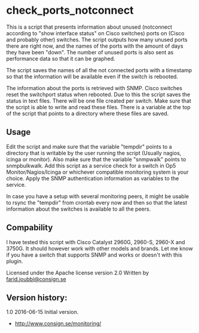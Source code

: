 # check_ports_notconnect

This is a script that presents information about unused (notconnect according to "show interface status" on Cisco switches) ports on (Cisco and probably other) switches.
The script outputs how many unused ports there are right now,
and the names of the ports with the amount of days they have been "down".
The number of unused ports is also sent as performance data so that it can be graphed.

The script saves the names of all the not connected ports with a timestamp so that the
information will be available even if the switch is rebooted.

The information about the ports is retrieved with SNMP.
Cisco switches reset the switchport status when rebooted.
Due to this the script saves the status in text files.
There will be one file created per switch.
Make sure that the script is able to write and read these files.
There is a variable at the top of the script that points to a directory where these files are saved.

## Usage
Edit the script and make sure that the variable "tempdir" points to a directory that is writable by the user running the script (Usually nagios, icinga or monitor).
Also make sure that the variable "snmpwalk" points to snmpbulkwalk. 
Add this script as a service check for a switch in Op5 Monitor/Nagios/Icinga or whichever compatible monitoring system is your choice.
Apply the SNMP authentication information as variables to the service.

In case you have a setup with several monitoring peers, it might be usable to rsync the "tempdir" from crontab every now and then
so that the latest information about the switches is available to all the peers.

## Compability
I have tested this script with Cisco Catalyst 2960G, 2960-S, 2960-X and 3750G.
It should however work with other models and brands.
Let me know if you have a switch that supports SNMP and works or doesn't with this plugin.

Licensed under the Apache license version 2.0
Written by farid.joubbi@consign.se

## Version history:
1.0 2016-06-15  Initial version.

* http://www.consign.se/monitoring/

